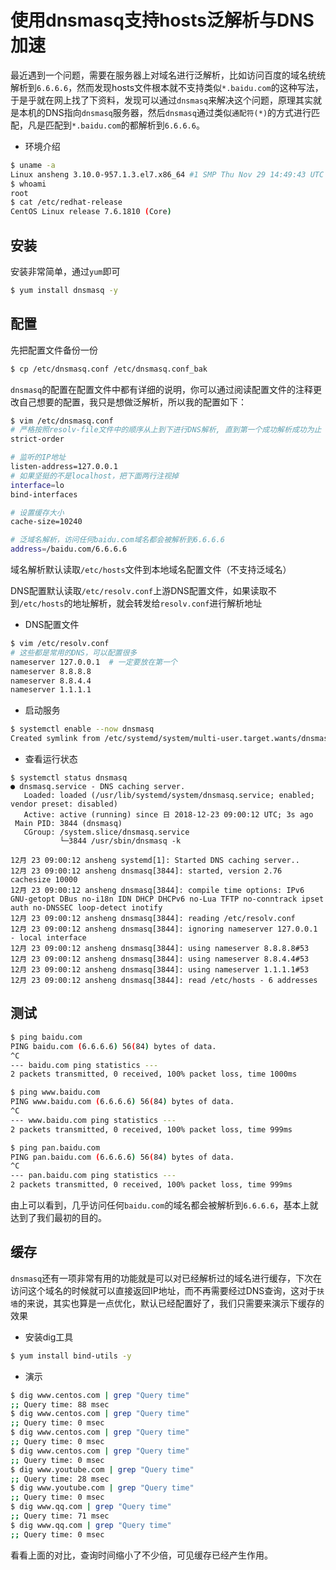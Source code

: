 # 使用dnsmasq支持hosts泛解析与DNS加速

最近遇到一个问题，需要在服务器上对域名进行泛解析，比如访问百度的域名统统解析到`6.6.6.6`，然而发现hosts文件根本就不支持类似`*.baidu.com`的这种写法，于是乎就在网上找了下资料，发现可以通过`dnsmasq`来解决这个问题，原理其实就是本机的DNS指向`dnsmasq`服务器，然后`dnsmasq`通过类似`通配符(*)`的方式进行匹配，凡是匹配到`*.baidu.com`的都解析到`6.6.6.6`。

- 环境介绍

```bash
$ uname -a
Linux ansheng 3.10.0-957.1.3.el7.x86_64 #1 SMP Thu Nov 29 14:49:43 UTC 2018 x86_64 x86_64 x86_64 GNU/Linux
$ whoami
root
$ cat /etc/redhat-release
CentOS Linux release 7.6.1810 (Core)
```

## 安装

安装非常简单，通过`yum`即可

```bash
$ yum install dnsmasq -y
```

## 配置

先把配置文件备份一份

```bash
$ cp /etc/dnsmasq.conf /etc/dnsmasq.conf_bak
```

`dnsmasq`的配置在配置文件中都有详细的说明，你可以通过阅读配置文件的注释更改自己想要的配置，我只是想做泛解析，所以我的配置如下：

```bash
$ vim /etc/dnsmasq.conf
# 严格按照resolv-file文件中的顺序从上到下进行DNS解析, 直到第一个成功解析成功为止
strict-order

# 监听的IP地址
listen-address=127.0.0.1
# 如果坚挺的不是localhost，把下面两行注视掉
interface=lo
bind-interfaces

# 设置缓存大小
cache-size=10240

# 泛域名解析，访问任何baidu.com域名都会被解析到6.6.6.6
address=/baidu.com/6.6.6.6
```

域名解析默认读取`/etc/hosts`文件到本地域名配置文件（不支持泛域名）

DNS配置默认读取`/etc/resolv.conf`上游DNS配置文件，如果读取不到`/etc/hosts`的地址解析，就会转发给`resolv.conf`进行解析地址

- DNS配置文件

```bash
$ vim /etc/resolv.conf
# 这些都是常用的DNS，可以配置很多
nameserver 127.0.0.1  # 一定要放在第一个
nameserver 8.8.8.8
nameserver 8.8.4.4
nameserver 1.1.1.1
```

- 启动服务

```bash
$ systemctl enable --now dnsmasq
Created symlink from /etc/systemd/system/multi-user.target.wants/dnsmasq.service to /usr/lib/systemd/system/dnsmasq.service.
```

- 查看运行状态

```
$ systemctl status dnsmasq
● dnsmasq.service - DNS caching server.
   Loaded: loaded (/usr/lib/systemd/system/dnsmasq.service; enabled; vendor preset: disabled)
   Active: active (running) since 日 2018-12-23 09:00:12 UTC; 3s ago
 Main PID: 3844 (dnsmasq)
   CGroup: /system.slice/dnsmasq.service
           └─3844 /usr/sbin/dnsmasq -k

12月 23 09:00:12 ansheng systemd[1]: Started DNS caching server..
12月 23 09:00:12 ansheng dnsmasq[3844]: started, version 2.76 cachesize 10000
12月 23 09:00:12 ansheng dnsmasq[3844]: compile time options: IPv6 GNU-getopt DBus no-i18n IDN DHCP DHCPv6 no-Lua TFTP no-conntrack ipset auth no-DNSSEC loop-detect inotify
12月 23 09:00:12 ansheng dnsmasq[3844]: reading /etc/resolv.conf
12月 23 09:00:12 ansheng dnsmasq[3844]: ignoring nameserver 127.0.0.1 - local interface
12月 23 09:00:12 ansheng dnsmasq[3844]: using nameserver 8.8.8.8#53
12月 23 09:00:12 ansheng dnsmasq[3844]: using nameserver 8.8.4.4#53
12月 23 09:00:12 ansheng dnsmasq[3844]: using nameserver 1.1.1.1#53
12月 23 09:00:12 ansheng dnsmasq[3844]: read /etc/hosts - 6 addresses
```

## 测试

```bash
$ ping baidu.com
PING baidu.com (6.6.6.6) 56(84) bytes of data.
^C
--- baidu.com ping statistics ---
2 packets transmitted, 0 received, 100% packet loss, time 1000ms

$ ping www.baidu.com
PING www.baidu.com (6.6.6.6) 56(84) bytes of data.
^C
--- www.baidu.com ping statistics ---
2 packets transmitted, 0 received, 100% packet loss, time 999ms

$ ping pan.baidu.com
PING pan.baidu.com (6.6.6.6) 56(84) bytes of data.
^C
--- pan.baidu.com ping statistics ---
2 packets transmitted, 0 received, 100% packet loss, time 999ms
```

由上可以看到，几乎访问任何`baidu.com`的域名都会被解析到`6.6.6.6`，基本上就达到了我们最初的目的。

## 缓存

`dnsmasq`还有一项非常有用的功能就是可以对已经解析过的域名进行缓存，下次在访问这个域名的时候就可以直接返回IP地址，而不再需要经过DNS查询，这对于`扶墙`的来说，其实也算是一点优化，默认已经配置好了，我们只需要来演示下缓存的效果

- 安装dig工具

```bash
$ yum install bind-utils -y
```

- 演示

```bash
$ dig www.centos.com | grep "Query time"
;; Query time: 88 msec
$ dig www.centos.com | grep "Query time"
;; Query time: 0 msec
$ dig www.centos.com | grep "Query time"
;; Query time: 0 msec
$ dig www.centos.com | grep "Query time"
;; Query time: 0 msec
$ dig www.youtube.com | grep "Query time"
;; Query time: 28 msec
$ dig www.youtube.com | grep "Query time"
;; Query time: 0 msec
$ dig www.qq.com | grep "Query time"
;; Query time: 71 msec
$ dig www.qq.com | grep "Query time"
;; Query time: 0 msec
```

看看上面的对比，查询时间缩小了不少倍，可见缓存已经产生作用。
